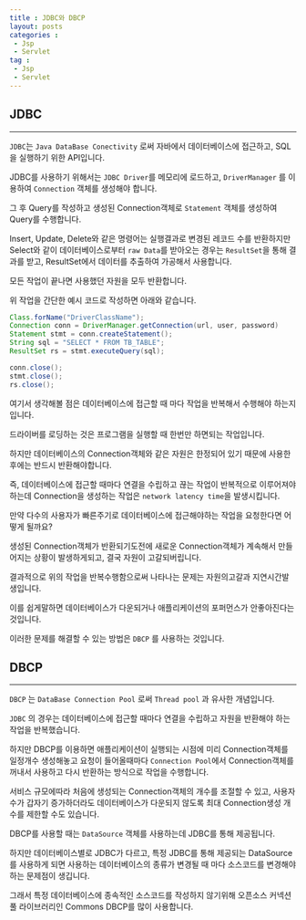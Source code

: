 ```yaml
---
title : JDBC와 DBCP
layout: posts
categories :
 - Jsp
 - Servlet
tag :
 - Jsp
 - Servlet
---
```


## JDBC

---

`JDBC`는 `Java DataBase Conectivity` 로써 자바에서 데이터베이스에 접근하고, SQL을 실행하기 위한 API입니다.

JDBC를 사용하기 위해서는 `JDBC Driver`를 메모리에 로드하고, `DriverManager` 를 이용하여 `Connection` 객체를 생성해야 합니다.

그 후 Query를 작성하고 생성된 Connection객체로 `Statement` 객체를 생성하여 Query를 수행합니다.

Insert, Update, Delete와 같은 명령어는 실행결과로 변경된 레코드 수를 반환하지만 Select와 같이 데이터베이스로부터 `raw Data`를 받아오는 경우는 `ResultSet`을 통해 결과를 받고, ResultSet에서 데이터를 추출하여 가공해서 사용합니다.

모든 작업이 끝나면 사용했던 자원을 모두 반환합니다.

위 작업을 간단한 예시 코드로 작성하면 아래와 같습니다.

```java
Class.forName("DriverClassName");
Connection conn = DriverManager.getConnection(url, user, password)
Statement stmt = conn.createStatement();
String sql = "SELECT * FROM TB_TABLE";
ResultSet rs = stmt.executeQuery(sql);

conn.close();
stmt.close();
rs.close();
```

여기서 생각해볼 점은 데이터베이스에 접근할 때 마다 작업을 반복해서 수행해야 하는지입니다.

드라이버를 로딩하는 것은 프로그램을 실행할 때 한번만 하면되는 작업입니다.

하지만 데이터베이스의 Connection객체와 같은 자원은 한정되어 있기 때문에 사용한 후에는 반드시 반환해야합니다.

즉, 데이터베이스에 접근할 때마다 연결을 수립하고 끊는 작업이 반복적으로 이루어져야 하는데 Connection을 생성하는 작업은 `network latency time`을 발생시킵니다.

만약 다수의 사용자가 빠른주기로 데이터베이스에 접근해야하는 작업을 요청한다면 어떻게 될까요?

생성된 Connection객체가 반환되기도전에 새로운 Connection객체가 계속해서 만들어지는 상황이 발생하게되고, 결국 자원이 고갈되버립니다.

결과적으로 위의 작업을 반복수행함으로써 나타나는 문제는 자원의고갈과 지연시간발생입니다.

이를 쉽게말하면 데이터베이스가 다운되거나 애플리케이션의 포퍼먼스가 안좋아진다는 것입니다.

이러한 문제를 해결할 수 있는 방법은 `DBCP` 를 사용하는 것입니다.

## DBCP

---

`DBCP` 는 `DataBase Connection Pool` 로써 `Thread pool` 과 유사한 개념입니다.

`JDBC` 의 경우는 데이터베이스에 접근할 때마다 연결을 수립하고 자원을 반환해야 하는 작업을 반복했습니다.

하지만 DBCP를 이용하면 애플리케이션이 실행되는 시점에 미리 Connection객체를 일정개수 생성해놓고 요청이 들어올때마다 `Connection Pool`에서 Connection객체를 꺼내서 사용하고 다시 반환하는 방식으로 작업을 수행합니다.

서비스 규모에따라 처음에 생성되는 Connection객체의 개수를 조절할 수 있고, 사용자 수가 갑자기 증가하더라도 데이터베이스가 다운되지 않도록 최대 Connection생성 개수를 제한할 수도 있습니다.

DBCP를 사용할 때는 `DataSource` 객체를 사용하는데  JDBC를 통해 제공됩니다.

하지만 데이터베이스별로 JDBC가 다르고, 특정 JDBC를 통해 제공되는 DataSource를 사용하게 되면 사용하는 데이터베이스의 종류가 변경될 때 마다 소스코드를 변경해야하는 문제점이 생깁니다.

그래서 특정 데이터베이스에 종속적인 소스코드를 작성하지 않기위해 오픈소스 커넥션 풀 라이브러리인 Commons DBCP를 많이 사용합니다.